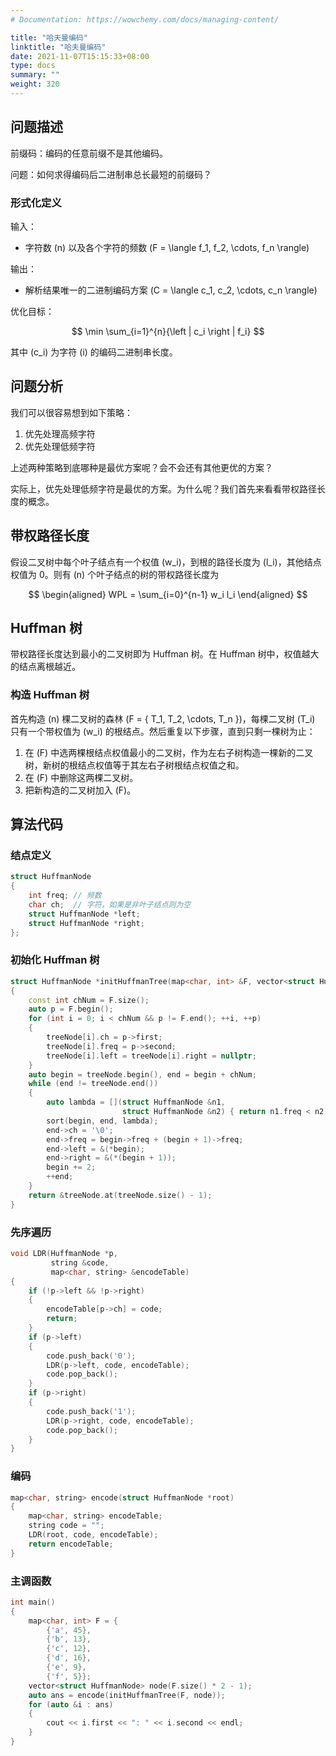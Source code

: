 ```yaml
---
# Documentation: https://wowchemy.com/docs/managing-content/

title: "哈夫曼编码"
linktitle: "哈夫曼编码"
date: 2021-11-07T15:15:33+08:00
type: docs
summary: ""
weight: 320
---
```


<!--more-->

## 问题描述

前缀码：编码的任意前缀不是其他编码。

问题：如何求得编码后二进制串总长最短的前缀码？

### 形式化定义

输入：

- 字符数 \(n\) 以及各个字符的频数 \(F = \langle f_1, f_2, \cdots, f_n \rangle\)

输出：

- 解析结果唯一的二进制编码方案 \(C = \langle c_1, c_2, \cdots, c_n \rangle\)

优化目标：

$$
\min \sum_{i=1}^{n}{\left | c_i \right | f_i}
$$

其中 \(c_i\) 为字符 \(i\) 的编码二进制串长度。

## 问题分析

我们可以很容易想到如下策略：

1. 优先处理高频字符
2. 优先处理低频字符

上述两种策略到底哪种是最优方案呢？会不会还有其他更优的方案？

实际上，优先处理低频字符是最优的方案。为什么呢？我们首先来看看带权路径长度的概念。

## 带权路径长度

假设二叉树中每个叶子结点有一个权值 \(w_i\)，到根的路径长度为 \(l_i\)，其他结点权值为 0。则有 \(n\) 个叶子结点的树的带权路径长度为

$$
\begin{aligned}
WPL = \sum_{i=0}^{n-1} w_i l_i
\end{aligned}
$$

## Huffman 树

带权路径长度达到最小的二叉树即为 Huffman 树。在 Huffman 树中，权值越大的结点离根越近。

### 构造 Huffman 树

首先构造 \(n\) 棵二叉树的森林 \(F = \{ T_1, T_2, \cdots, T_n \}\)，每棵二叉树 \(T_i\) 只有一个带权值为 \(w_i\) 的根结点。然后重复以下步骤，直到只剩一棵树为止：

1. 在 \(F\) 中选两棵根结点权值最小的二叉树，作为左右子树构造一棵新的二叉树，新树的根结点权值等于其左右子树根结点权值之和。
2. 在 \(F\) 中删除这两棵二叉树。
3. 把新构造的二叉树加入 \(F\)。

## 算法代码

### 结点定义

```cpp
struct HuffmanNode
{
    int freq; // 频数
    char ch;  // 字符，如果是非叶子结点则为空
    struct HuffmanNode *left;
    struct HuffmanNode *right;
};
```

### 初始化 Huffman 树

```cpp
struct HuffmanNode *initHuffmanTree(map<char, int> &F, vector<struct HuffmanNode> &treeNode)
{
    const int chNum = F.size();
    auto p = F.begin();
    for (int i = 0; i < chNum && p != F.end(); ++i, ++p)
    {
        treeNode[i].ch = p->first;
        treeNode[i].freq = p->second;
        treeNode[i].left = treeNode[i].right = nullptr;
    }
    auto begin = treeNode.begin(), end = begin + chNum;
    while (end != treeNode.end())
    {
        auto lambda = [](struct HuffmanNode &n1,
                         struct HuffmanNode &n2) { return n1.freq < n2.freq; };
        sort(begin, end, lambda);
        end->ch = '\0';
        end->freq = begin->freq + (begin + 1)->freq;
        end->left = &(*begin);
        end->right = &(*(begin + 1));
        begin += 2;
        ++end;
    }
    return &treeNode.at(treeNode.size() - 1);
}
```

### 先序遍历

```cpp
void LDR(HuffmanNode *p,
         string &code,
         map<char, string> &encodeTable)
{
    if (!p->left && !p->right)
    {
        encodeTable[p->ch] = code;
        return;
    }
    if (p->left)
    {
        code.push_back('0');
        LDR(p->left, code, encodeTable);
        code.pop_back();
    }
    if (p->right)
    {
        code.push_back('1');
        LDR(p->right, code, encodeTable);
        code.pop_back();
    }
}
```

### 编码

```cpp
map<char, string> encode(struct HuffmanNode *root)
{
    map<char, string> encodeTable;
    string code = "";
    LDR(root, code, encodeTable);
    return encodeTable;
}
```

### 主调函数

```cpp
int main()
{
    map<char, int> F = {
        {'a', 45},
        {'b', 13},
        {'c', 12},
        {'d', 16},
        {'e', 9},
        {'f', 5}};
    vector<struct HuffmanNode> node(F.size() * 2 - 1);
    auto ans = encode(initHuffmanTree(F, node));
    for (auto &i : ans)
    {
        cout << i.first << ": " << i.second << endl;
    }
}
```